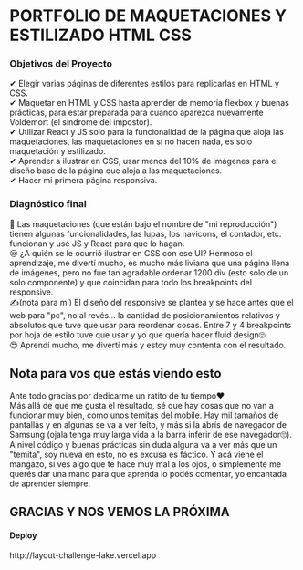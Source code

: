 <h1>PORTFOLIO DE MAQUETACIONES Y ESTILIZADO HTML CSS</h1>

<h3>Objetivos del Proyecto</h3>
✔ Elegir varias páginas de diferentes estilos para replicarlas en HTML y CSS.</br>
✔ Maquetar en HTML y CSS hasta aprender de memoria flexbox y buenas prácticas, para estar preparada para cuando aparezca nuevamente Voldemort (el síndrome del impostor). </br>
✔ Utilizar React y JS solo para la funcionalidad de la página que aloja las maquetaciones, las maquetaciones en sí no hacen nada, es solo maquetación y estilizado. </br>
✔ Aprender a ilustrar en CSS, usar menos del 10% de imágenes para el diseño base de la página que aloja a las maquetaciones.</br>
✔ Hacer mi primera página responsiva.

<h3>Diagnóstico final</h3>
😬 Las maquetaciones (que están bajo el nombre de "mi reproducción") tienen algunas funcionalidades, las lupas, los navicons, el contador, etc. funcionan y usé JS y React para que lo hagan. </br>
😒 ¿A quién se le ocurrió ilustrar en CSS con ese UI? Hermoso el aprendizaje, me divertí mucho, es mucho más liviana que una página llena de imágenes, pero no fue tan agradable ordenar 1200 div (esto solo de un solo componente) y que coincidan para todo los breakpoints del responsive.</br>
✍(nota para mí) El diseño del responsive se plantea y se hace antes que el web para "pc", no al revés... la cantidad de posicionamientos relativos y absolutos que tuve que usar para reordenar cosas. Entre 7 y 4 breakpoints por hoja de estilo tuve que usar y yo que quería hacer fluid design🙄.</br>
😍 Aprendí mucho, me divertí más y estoy muy contenta con el resultado.

<h2>Nota para vos que estás viendo esto </h2>
Ante todo gracias por dedicarme un ratito de tu tiempo❤</br>
Más allá de que me gusta el resultado, sé que hay cosas que no van a funcionar muy bien, como unos temitas del mobile. Hay mil tamaños de pantallas y en algunas se va a ver feíto, y más si la abrís de navegador de Samsung (ojala tenga muy larga vida a la barra inferir de ese navegador🙄).</br>
A nivel código y buenas prácticas sin duda alguna va a ver más que un "temita", soy nueva en esto, no es excusa es fáctico. Y acá viene el mangazo, si ves algo que te hace muy mal a los ojos, o simplemente me querés dar una mano para que aprenda lo podés comentar, yo encantada de aprender siempre.</br>

<h2>GRACIAS Y NOS VEMOS LA PRÓXIMA</BR>

<h4>Deploy</h4>
http://layout-challenge-lake.vercel.app 
